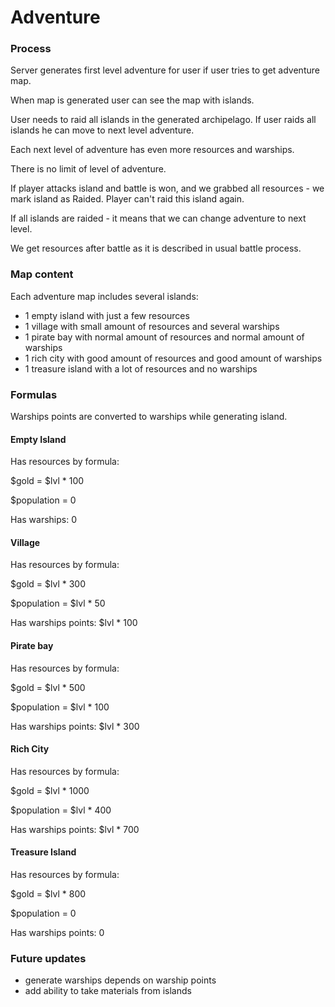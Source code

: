 # Adventure

### Process

Server generates first level adventure for user if user tries to get adventure map.

When map is generated user can see the map with islands.

User needs to raid all islands in the generated archipelago. If user raids all islands he can move to next level adventure.

Each next level of adventure has even more resources and warships.

There is no limit of level of adventure.

If player attacks island and battle is won, and we grabbed all resources - we mark island as Raided. Player can't raid this island again.

If all islands are raided - it means that we can change adventure to next level.

We get resources after battle as it is described in usual battle process.

### Map content

Each adventure map includes several islands:
- 1 empty island with just a few resources
- 1 village with small amount of resources and several warships
- 1 pirate bay with normal amount of resources and normal amount of warships
- 1 rich city with good amount of resources and good amount of warships
- 1 treasure island with a lot of resources and no warships

### Formulas

Warships points are converted to warships while generating island.

#### Empty Island
Has resources by formula:

$gold = $lvl * 100

$population = 0

Has warships: 0

#### Village

Has resources by formula:

$gold = $lvl * 300

$population = $lvl * 50

Has warships points: $lvl * 100

#### Pirate bay

Has resources by formula:

$gold = $lvl * 500

$population = $lvl * 100

Has warships points: $lvl * 300

#### Rich City

Has resources by formula:

$gold = $lvl * 1000

$population = $lvl * 400

Has warships points: $lvl * 700

#### Treasure Island

Has resources by formula:

$gold = $lvl * 800

$population = 0

Has warships points: 0

### Future updates

- generate warships depends on warship points
- add ability to take materials from islands
